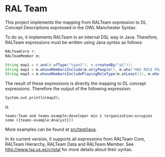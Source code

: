 RAL Team
========

This project implements the mapping from RALTeam expression to DL Concept Descriptions expressed in the OWL
Manchester Syntax.

To do so, it implements RALTeam in an internal DSL way in Java. Therefore, RALTeam expressions must be written using
Java syntax as follows:

```Java
RALTeamCore r;
RALTeamMember m;

String map1 = r.and(r.ofType("type1"), r.createdBy("p1"));
String map2 = m.whoseMembersInclude(m.onlyPeople(), m.who("HAS ROLE PhdStudent"));
String map3 = m.whoseMembersIncludePlayingRoleType(m.atLeast(1), m.who("HAS POSITION Analyst"), "developer");
```

The result of these expressions is directly the mapping to DL concept expressions. Therefore the output of the following expression:

```
System.out.println(map3);
```

is

```
teams:Team and teams-example:developer min 1 (organization:occupies some ({teams-example:Analyst}))
```

More examples can be found at [src/test/java](src/test/java).

In its current version, it supports all expressions from RALTeam Core, RALTeam Hierarchy, RALTeam
Data and RALTeam Member. See http://www.isa.us.es/cristal for more details about their syntax.